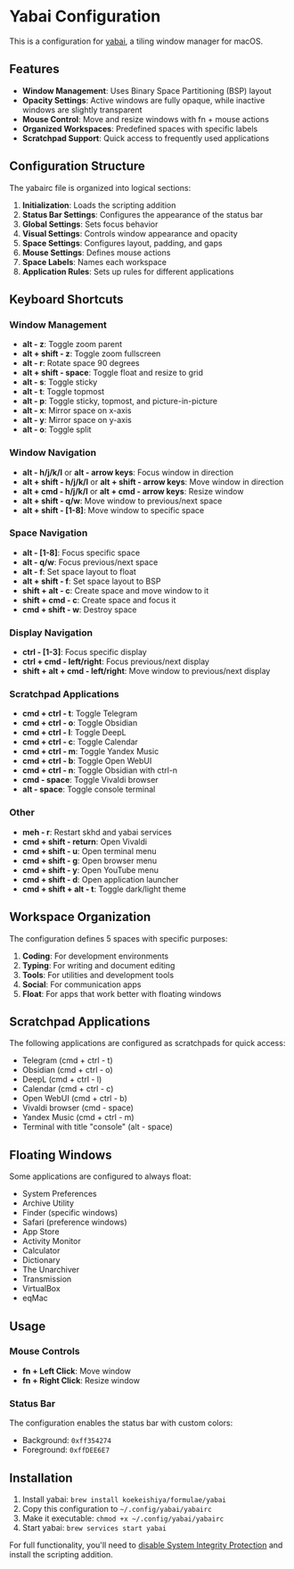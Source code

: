 # Yabai Configuration

This is a configuration for [yabai](https://github.com/koekeishiya/yabai), a tiling window manager for macOS.

## Features

- **Window Management**: Uses Binary Space Partitioning (BSP) layout
- **Opacity Settings**: Active windows are fully opaque, while inactive windows are slightly transparent
- **Mouse Control**: Move and resize windows with fn + mouse actions
- **Organized Workspaces**: Predefined spaces with specific labels
- **Scratchpad Support**: Quick access to frequently used applications

## Configuration Structure

The yabairc file is organized into logical sections:

1. **Initialization**: Loads the scripting addition
2. **Status Bar Settings**: Configures the appearance of the status bar
3. **Global Settings**: Sets focus behavior
4. **Visual Settings**: Controls window appearance and opacity
5. **Space Settings**: Configures layout, padding, and gaps
6. **Mouse Settings**: Defines mouse actions
7. **Space Labels**: Names each workspace
8. **Application Rules**: Sets up rules for different applications

## Keyboard Shortcuts

### Window Management
- **alt - z**: Toggle zoom parent
- **alt + shift - z**: Toggle zoom fullscreen
- **alt - r**: Rotate space 90 degrees
- **alt + shift - space**: Toggle float and resize to grid
- **alt - s**: Toggle sticky
- **alt - t**: Toggle topmost
- **alt - p**: Toggle sticky, topmost, and picture-in-picture
- **alt - x**: Mirror space on x-axis
- **alt - y**: Mirror space on y-axis
- **alt - o**: Toggle split

### Window Navigation
- **alt - h/j/k/l** or **alt - arrow keys**: Focus window in direction
- **alt + shift - h/j/k/l** or **alt + shift - arrow keys**: Move window in direction
- **alt + cmd - h/j/k/l** or **alt + cmd - arrow keys**: Resize window
- **alt + shift - q/w**: Move window to previous/next space
- **alt + shift - [1-8]**: Move window to specific space

### Space Navigation
- **alt - [1-8]**: Focus specific space
- **alt - q/w**: Focus previous/next space
- **alt - f**: Set space layout to float
- **alt + shift - f**: Set space layout to BSP
- **shift + alt - c**: Create space and move window to it
- **shift + cmd - c**: Create space and focus it
- **cmd + shift - w**: Destroy space

### Display Navigation
- **ctrl - [1-3]**: Focus specific display
- **ctrl + cmd - left/right**: Focus previous/next display
- **shift + alt + cmd - left/right**: Move window to previous/next display

### Scratchpad Applications
- **cmd + ctrl - t**: Toggle Telegram
- **cmd + ctrl - o**: Toggle Obsidian
- **cmd + ctrl - l**: Toggle DeepL
- **cmd + ctrl - c**: Toggle Calendar
- **cmd + ctrl - m**: Toggle Yandex Music
- **cmd + ctrl - b**: Toggle Open WebUI
- **cmd + ctrl - n**: Toggle Obsidian with ctrl-n
- **cmd - space**: Toggle Vivaldi browser
- **alt - space**: Toggle console terminal

### Other
- **meh - r**: Restart skhd and yabai services
- **cmd + shift - return**: Open Vivaldi
- **cmd + shift - u**: Open terminal menu
- **cmd + shift - g**: Open browser menu
- **cmd + shift - y**: Open YouTube menu
- **cmd + shift - d**: Open application launcher
- **cmd + shift + alt - t**: Toggle dark/light theme

## Workspace Organization

The configuration defines 5 spaces with specific purposes:

1. **Coding**: For development environments
2. **Typing**: For writing and document editing
3. **Tools**: For utilities and development tools
4. **Social**: For communication apps
5. **Float**: For apps that work better with floating windows

## Scratchpad Applications

The following applications are configured as scratchpads for quick access:

- Telegram (cmd + ctrl - t)
- Obsidian (cmd + ctrl - o)
- DeepL (cmd + ctrl - l)
- Calendar (cmd + ctrl - c)
- Open WebUI (cmd + ctrl - b)
- Vivaldi browser (cmd - space)
- Yandex Music (cmd + ctrl - m)
- Terminal with title "console" (alt - space)

## Floating Windows

Some applications are configured to always float:

- System Preferences
- Archive Utility
- Finder (specific windows)
- Safari (preference windows)
- App Store
- Activity Monitor
- Calculator
- Dictionary
- The Unarchiver
- Transmission
- VirtualBox
- eqMac

## Usage

### Mouse Controls

- **fn + Left Click**: Move window
- **fn + Right Click**: Resize window

### Status Bar

The configuration enables the status bar with custom colors:
- Background: `0xff354274`
- Foreground: `0xffDEE6E7`

## Installation

1. Install yabai: `brew install koekeishiya/formulae/yabai`
2. Copy this configuration to `~/.config/yabai/yabairc`
3. Make it executable: `chmod +x ~/.config/yabai/yabairc`
4. Start yabai: `brew services start yabai`

For full functionality, you'll need to [disable System Integrity Protection](https://github.com/koekeishiya/yabai/wiki/Disabling-System-Integrity-Protection) and install the scripting addition.
